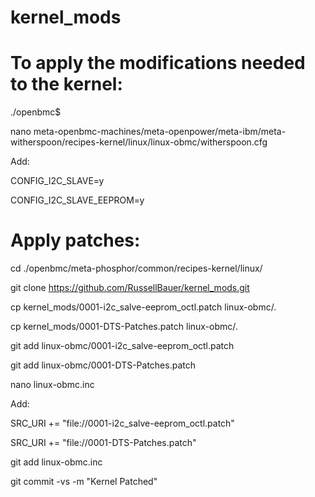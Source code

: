 # kernel_mods
# To apply the modifications needed to the kernel:

./openbmc$ 

nano meta-openbmc-machines/meta-openpower/meta-ibm/meta-witherspoon/recipes-kernel/linux/linux-obmc/witherspoon.cfg

Add:

CONFIG_I2C_SLAVE=y

CONFIG_I2C_SLAVE_EEPROM=y

# Apply patches:

cd ./openbmc/meta-phosphor/common/recipes-kernel/linux/

git clone https://github.com/RussellBauer/kernel_mods.git

cp kernel_mods/0001-i2c_salve-eeprom_octl.patch  linux-obmc/.

cp kernel_mods/0001-DTS-Patches.patch linux-obmc/.

git add linux-obmc/0001-i2c_salve-eeprom_octl.patch 

git add linux-obmc/0001-DTS-Patches.patch

nano linux-obmc.inc

Add: 

SRC_URI += "file://0001-i2c_salve-eeprom_octl.patch"

SRC_URI += "file://0001-DTS-Patches.patch"

git add linux-obmc.inc

git commit -vs -m "Kernel Patched"
